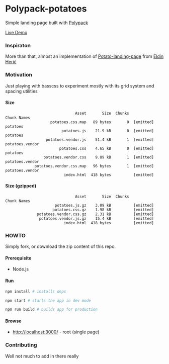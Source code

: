 # Polypack-potatoes

Simple landing page built with [Polypack](http://github.com/hirako2000/polypack)

[Live Demo](https://eager-potatoes.surge.sh/)

### Inspiraton

More than that, almost an implementation of [Potato-landing-page](https://dribbble.com/shots/2042501-Potato-landing-page) from [Eldin Herić ](https://dribbble.com/eldinheric)

### Motivation

Just playing with basscss to experiment mostly with its grid system and spacing utilities

#### Size

```
                               Asset       Size  Chunks             Chunk Names
                    potatoes.css.map   89 bytes       0  [emitted]  potatoes
                         potatoes.js    21.9 kB       0  [emitted]  potatoes
                  potatoes.vendor.js    51.4 kB       1  [emitted]  potatoes.vendor
                        potatoes.css    4.65 kB       0  [emitted]  potatoes
                 potatoes.vendor.css    9.89 kB       1  [emitted]  potatoes.vendor
             potatoes.vendor.css.map   96 bytes       1  [emitted]  potatoes.vendor
                          index.html  418 bytes          [emitted]  
```
#### Size (gzipped)
```
                               Asset       Size  Chunks             Chunk Names
                      potatoes.js.gz    3.09 kB          [emitted]  
                     potatoes.css.gz    1.98 kB          [emitted]  
              potatoes.vendor.css.gz    2.31 kB          [emitted]  
               potatoes.vendor.js.gz    15.4 kB          [emitted]  
                          index.html  418 bytes          [emitted]  
```

### HOWTO
Simply fork, or download the zip content of this repo.
#### Prerequisite
- Node.js

#### Run
```bash
npm install # installs deps
```

```bash
npm start # starts the app in dev mode
```
```bash
npm run build # builds app for production
```
#### Browse
- [http://localhost:3000/](http://localhost:3000) - root (single page)

### Contributing
Well not much to add in there really
